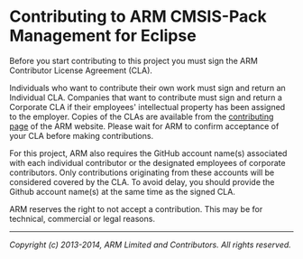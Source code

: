 # Contributing to ARM CMSIS-Pack Management for Eclipse

Before you start contributing to this project you must sign the ARM
Contributor License Agreement (CLA).

Individuals who want to contribute their own work must sign and return an
Individual CLA. Companies that want to contribute must sign and return a
Corporate CLA if their employees' intellectual property has been assigned to
the employer. Copies of the CLAs are available from the [contributing page] of
the ARM website. Please wait for ARM to confirm acceptance of your CLA before
making contributions.

For this project, ARM also requires the GitHub account name(s) associated with
each individual contributor or the designated employees of corporate
contributors. Only contributions originating from these accounts will be
considered covered by the CLA. To avoid delay, you should provide the Github
account name(s) at the same time as the signed CLA.

ARM reserves the right to not accept a contribution. This may be for technical,
commercial or legal reasons.




- - - - - - - - - - - - - - - - - - - - - - - - - -

_Copyright (c) 2013-2014, ARM Limited and Contributors. All rights reserved._




[contributing page]:            http://www.arm.com/community/open-source-contributing.php
